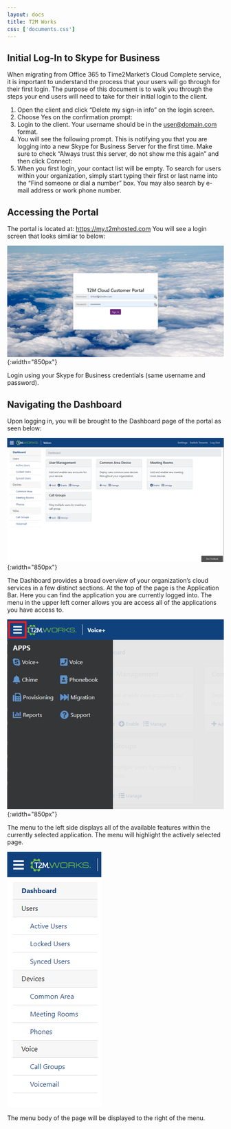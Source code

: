 ```yaml
---
layout: docs
title: T2M Works 
css: ['documents.css']
---
```


## Initial Log-In to Skype for Business ##

When migrating from Office 365 to Time2Market’s Cloud Complete service, it is important to understand the process that your users will go through for their first login. The purpose of this document is to walk you through the steps your end users will need to take for their initial login to the client.

1.	Open the client and click “Delete my sign-in info” on the login screen. 
2.	Choose Yes on the confirmation prompt: 
3.	Login to the client. Your username should be in the user@domain.com format. 
4.	You will see the following prompt. This is notifying you that you are logging into a new Skype for Business Server for the first time. Make sure to check “Always trust this server, do not show me this again” and then click Connect: 
5.	When you first login, your contact list will be empty. To search for users within your organization, simply start typing their first or last name into the “Find someone or dial a number” box. You may also search by e-mail address or work phone number. 

## Accessing the Portal ##

The portal is located at: https://my.t2mhosted.com You will see a login screen that looks similiar to below: 

![Cloud Portal](/assets/images/cloud.1.png){:width="850px"}

Login using your Skype for Business credentials (same username and password). 

## Navigating the Dashboard ##

Upon logging in, you will be brought to the Dashboard page of the portal as seen below: 

![Cloud Portal](/assets/images/cloud.2.png){:width="850px"}

The Dashboard provides a broad overview of your organization’s cloud services in a few distinct sections.  At the top of the page is the Application Bar.  Here you can find the application you are currently logged into.  The menu in the upper left corner allows you are access all of the applications you have access to.
 
![Cloud Portal](/assets/images/cloud.3.png){:width="850px"}

The menu to the left side displays all of the available features within the currently selected application.  The menu will highlight the actively selected page.

![Cloud Portal](/assets/images/cloud.4.png)

The menu body of the page will be displayed to the right of the menu.  
